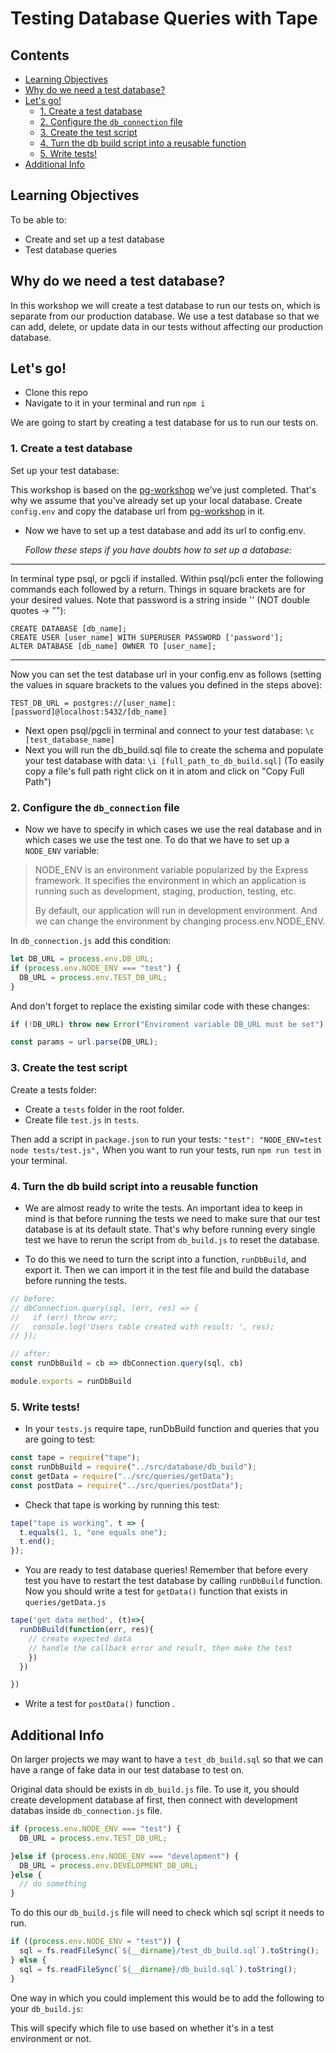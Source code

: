 # Testing Database Queries with Tape

## Contents
<!-- generated using markdown-toc
$ npx markdown-toc README.md
-->
* [Learning Objectives](#learning-objectives)
* [Why do we need a test database?](#why-do-we-need-a-test-database)
* [Let's go!](#lets-go)
  + [1. Create a test database](#1-create-a-test-database)
  + [2. Configure the `db_connection` file](#2-configure-the-db_connection-file)
  + [3. Create the test script](#3-create-the-test-script)
  + [4. Turn the db build script into a reusable function](#4-turn-the-db-build-script-into-a-reusable-function)
  + [5. Write tests!](#5-write-tests)
* [Additional Info](#additional-info)

## Learning Objectives

To be able to:

* Create and set up a test database
* Test database queries

## Why do we need a test database?

In this workshop we will create a test database to run our tests on, which is separate from our production database. We use a test database so that we can add, delete, or update data in our tests without affecting our production database.

## Let's go!

* Clone this repo
* Navigate to it in your terminal and run `npm i`

We are going to start by creating a test database for us to run our tests on.

### 1. Create a test database

Set up your test database:

   This workshop is based on the
   [pg-workshop](https://github.com/foundersandcoders/pg-workshop) we've just
   completed. That's why we assume that you've already set up your local
   database. Create `config.env` and copy the database url from
   [pg-workshop](https://github.com/foundersandcoders/pg-workshop) in it.

* Now we have to set up a test database and add its url to config.env.

  _Follow these steps if you have doubts how to set up a database:_

___________________________________________________________________________________
 In terminal type psql, or pgcli if installed. Within psql/pcli enter the
following commands each followed by a return. Things in square brackets are for
your desired values. Note that password is a string inside '' (NOT double quotes
-> ""):

```
CREATE DATABASE [db_name];
CREATE USER [user_name] WITH SUPERUSER PASSWORD ['password'];
ALTER DATABASE [db_name] OWNER TO [user_name];
```

___________________________________________________________________________________

Now you can set the test database url in your config.env as follows (setting the
values in square brackets to the values you defined in the steps above):

`TEST_DB_URL = postgres://[user_name]:[password]@localhost:5432/[db_name]`

* Next open psql/pgcli in terminal and connect to your test database: `\c
  [test_database_name]`
* Next you will run the db_build.sql file to create the schema and populate your
  test database with data: `\i [full_path_to_db_build.sql]` (To easily copy a
  file's full path right click on it in atom and click on "Copy Full Path")

### 2. Configure the `db_connection` file

* Now we have to specify in which cases we use the real database and in which
  cases we use the test one. To do that we have to set up a `NODE_ENV` variable:

> NODE_ENV is an environment variable popularized by the Express framework. It
> specifies the environment in which an application is running such as
> development, staging, production, testing, etc.
>
> By default, our application will run in development environment. And we can
> change the environment by changing process.env.NODE_ENV.

In `db_connection.js` add this condition:

```js
let DB_URL = process.env.DB_URL;
if (process.env.NODE_ENV === "test") {
  DB_URL = process.env.TEST_DB_URL;
}
```

And don't forget to replace the existing similar code with these changes:

```js
if (!DB_URL) throw new Error("Enviroment variable DB_URL must be set");

const params = url.parse(DB_URL);
```

### 3. Create the test script

Create a tests folder:

* Create a `tests` folder in the root folder.
* Create file `test.js` in `tests`.

Then add a script in `package.json` to run your
tests: `"test": "NODE_ENV=test node tests/test.js",` When you want to run your
tests, run `npm run test` in your terminal.

### 4. Turn the db build script into a reusable function

* We are almost ready to write the tests. An important idea to keep in mind is
  that before running the tests we need to make sure that our test database is
  at its default state. That's why before running every single test we have to
  rerun the script from `db_build.js` to reset the database.

* To do this we need to turn the script into a function, `runDbBuild`, and export it. Then we can import it in the test file and build the database before running the tests.

```js
// before:
// dbConnection.query(sql, (err, res) => {
//   if (err) throw err;
//   console.log('Users table created with result: ', res);
// });

// after:
const runDbBuild = cb => dbConnection.query(sql, cb)

module.exports = runDbBuild
```

### 5. Write tests!

* In your `tests.js` require tape, runDbBuild function and queries that you are
  going to test:

```js
const tape = require("tape");
const runDbBuild = require("../src/database/db_build");
const getData = require("../src/queries/getData");
const postData = require("../src/queries/postData");
```

* Check that tape is working by running this test:

```js
tape("tape is working", t => {
  t.equals(1, 1, "one equals one");
  t.end();
});
```

* You are ready to test database queries! Remember that before every test you
  have to restart the test database by calling `runDbBuild` function. Now you should write a test for `getData()` function that exists in `queries/getData.js`

```js
tape('get data method', (t)=>{
  runDbBuild(function(err, res){
    // create expected data
    // handle the callback error and result, then make the test
    })
  })

})
```
* Write a test for `postData()` function .


## Additional Info

On larger projects we may want to have a `test_db_build.sql` so that we can have a range of fake data in our test database to test on.

Original data should be exists in `db_build.js` file. To use it, you should create development database af first, then connect with development databas inside `db_connection.js` file.
```js
if (process.env.NODE_ENV === "test") {
  DB_URL = process.env.TEST_DB_URL;

}else if (process.env.NODE_ENV === "development") {
  DB_URL = process.env.DEVELOPMENT_DB_URL;
}else {
  // do something
}
```

 To do this our `db_build.js` file will need to check which sql script it needs to run.
```js
if ((process.env.NODE_ENV = "test")) {
  sql = fs.readFileSync(`${__dirname}/test_db_build.sql`).toString();
} else {
  sql = fs.readFileSync(`${__dirname}/db_build.sql`).toString();
}
```

One way in which you could implement this would be to add the following to your
`db_build.js`:


This will specify which file to use based on whether it's in a test environment
or not.
